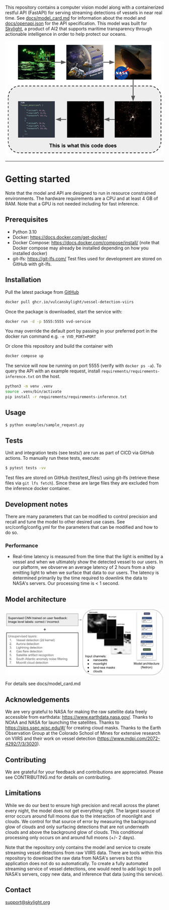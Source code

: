 This repository contains a computer vision model along with a containerized restful API (FastAPI) for serving streaming detections of vessels in near real time. See [docs/model_card.md](./docs/model_card.md) for information about the model and [docs/openapi.json](./docs/openapi.json) for the API specification. This model was built for [Skylight](https://www.skylight.global/), a product of AI2 that supports maritime transparency through actionable intelligence in order to help protect our oceans.

<p float="left">
  <img src="images/summary.png" >
</p>

---

# Getting started

Note that the model and API are designed to run in resource constrained environments. The hardware requirements are a CPU and at least 4 GB of RAM. Note that a GPU is not needed including for fast inference.

## Prerequisites

- Python 3.10
- Docker: https://docs.docker.com/get-docker/
- Docker Compose: https://docs.docker.com/compose/install/ (note that Docker compose may already be installed depending on how you installed docker)
- git-lfs: https://git-lfs.com/ Test files used for development are stored on GitHub with git-lfs.

## Installation

Pull the latest package from [GitHub](https://github.com/allenai/vessel-detection-viirs/pkgs/container/vessel-detection-viirs)

```bash
docker pull ghcr.io/vulcanskylight/vessel-detection-viirs
```

Once the package is downloaded, start the service with:

```bash
docker run -d -p 5555:5555 vvd-service
```

You may override the default port by passing in your preferred port in the docker run command e.g. `-e VVD_PORT=PORT`

Or clone this repository and build the container with

```bash
docker compose up
```

The service will now be running on port 5555 (verify with `docker ps -a`).
To query the API with an example request, install `requirements/requirements-inference.txt` on the host.

```bash
python3 -m venv .venv
source .venv/bin/activate
pip install -r requirements/requirements-inference.txt
```

## Usage

```bash
$ python examples/sample_request.py
```

## Tests

Unit and integration tests (see tests/) are run as part of CICD via GitHub actions. To manually run these tests, execute:

```bash
$ pytest tests -vv
```

Test files are stored on GitHub (test/test_files/) using git-lfs (retrieve these files via `git lfs fetch`). Since these are large files they are excluded from the inference docker container.

## Development notes

There are many parameters that can be modified to control precision and recall and tune the model to other desired use cases. See src/config/config.yml for the parameters that can be modified and how to do so.

### Performance

- Real-time latency is measured from the time that the light is emitted by a vessel and when we ultimately show the detected vessel to our users. In our plaftorm, we obvserve an average latency of 2 hours from a ship emitting light to when we surface that data to our users. The latency is determined primarily by the time required to downlink the data to NASA's servers. Our processing time is < 1 second.

## Model architecture

<p float="left">
  <img src="images/model_arch.png">
</p>

For details see docs/model_card.md

## Acknowledgements

We are very grateful to NASA for making the raw satellite data freely accessible from earthdata: https://www.earthdata.nasa.gov/. Thanks to NOAA and NASA for launching the satellites. Thanks to https://sips.ssec.wisc.edu/#/ for creating cloud masks. Thanks to the Earth Observation Group at the Colorado School of Mines for extensive research on VIIRS and their work on vessel detection (https://www.mdpi.com/2072-4292/7/3/3020).

## Contributing

We are grateful for your feedback and contributions are appreciated. Please see CONTRIBUTING.md for details on contributing.

## Limitations

While we do our best to ensure high precision and recall across the planet every night, the model does not get everything right. The largest source of error occurs around full moons due to the interaction of moonlight and clouds. We control for that source of error by measuring the background glow of clouds and only surfacing detections that are not underneath clouds and above the background glow of clouds. This conditional processing only occurs on and around full moons (+/- 2 days).

Note that the repository only contains the model and service to create streaming vessel detections from raw VIIRS data. There are tools within this repository to download the raw data from NASA's servers but this application does not do so automatically. To create a fully automated streaming service of vessel detections, one would need to add logic to poll NASA's servers, copy new data, and inference that data (using this service).

## Contact

support@skylight.org
